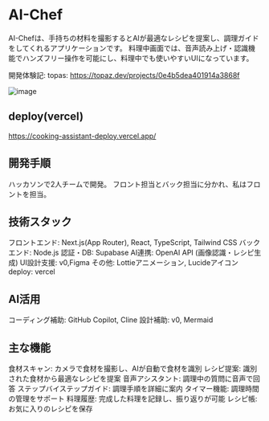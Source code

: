 # AI-Chef
AI-Chefは、手持ちの材料を撮影するとAIが最適なレシピを提案し、調理ガイドをしてくれるアプリケーションです。
料理中画面では、音声読み上げ・認識機能でハンズフリー操作を可能にし、料理中でも使いやすいUIになっています。

開発体験記: 
topas: https://topaz.dev/projects/0e4b5dea401914a3868f

![image](https://ptera-publish.topaz.dev/project/01JSTSPQSFDT0FMKMQ28F1B9XE.png)

## deploy(vercel)
https://cooking-assistant-deploy.vercel.app/

## 開発手順
ハッカソンで2人チームで開発。
フロント担当とバック担当に分かれ、私はフロントを担当。

## 技術スタック
フロントエンド: Next.js(App Router), React, TypeScript, Tailwind CSS
バックエンド: Node.js
認証・DB: Supabase
AI連携: OpenAI API (画像認識・レシピ生成)
UI設計支援: v0,Figma
その他: Lottieアニメーション, Lucideアイコン
deploy: vercel

## AI活用
コーディング補助: GitHub Copilot, Cline
設計補助: v0, Mermaid

## 主な機能
食材スキャン: カメラで食材を撮影し、AIが自動で食材を識別
レシピ提案: 識別された食材から最適なレシピを提案
音声アシスタント: 調理中の質問に音声で回答
ステップバイステップガイド: 調理手順を詳細に案内
タイマー機能: 調理時間の管理をサポート
料理履歴: 完成した料理を記録し、振り返りが可能
レシピ帳: お気に入りのレシピを保存
